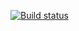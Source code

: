 [![Build status](https://ci.appveyor.com/api/projects/status/pf4iq4pdtfwx2osx?svg=true)](https://ci.appveyor.com/project/DMITRI4IVANOV/selenide2-2)